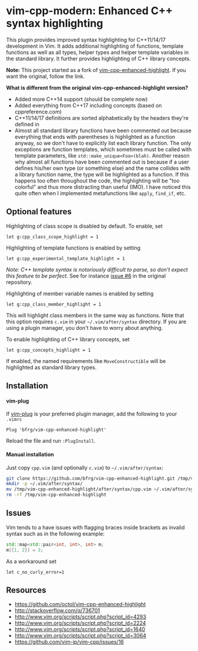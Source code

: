 # vim-cpp-modern: Enhanced C++ syntax highlighting

This plugin provides improved syntax highlighting for C++11/14/17 development in
Vim. It adds additional highlighting of functions, template functions as well as
all types, helper types and helper template variables in the standard library.
It further provides highlighting of C++ library concepts.

**Note:** This project started as a fork of
[vim-cpp-enhanced-highlight](https://github.com/octol/vim-cpp-enhanced-highlight).
If you want the original, follow the link.

**What is different from the original vim-cpp-enhanced-highlight version?**
- Added more C++14 support (should be complete now)
- Added everything from C++17 including concepts (based on cppreference.com)
- C++11/14/17 definitions are sorted alphabetically by the headers they're
  defined in
- Almost all standard library functions have been commented out because
  everything that ends with parentheses is highlighted as a function anyway,
  so we don't have to explicitly list each library function. The only exceptions
  are function templates, which sometimes must be called with template
  parameters, like `std::make_unique<Foo>(blah)`. Another reason why almost all
  functions have been commented out is because if a user defines his/her own
  type (or something else) and the name collides with a library function name,
  the type will be highlighted as a function. If this happens too often
  throughout the code, the highlighting will be "too colorful" and thus more
  distracting than useful (IMO). I have noticed this quite often when I
  implemented metafunctions like `apply`, `find_if`, etc.


## Optional features

Highlighting of class scope is disabled by default. To enable, set
```vim
let g:cpp_class_scope_highlight = 1
```

Highlighting of template functions is enabled by setting
```vim
let g:cpp_experimental_template_highlight = 1
```

_Note: C++ template syntax is notoriously difficult to parse, so don't expect
this feature to be perfect._ See for instance
[issue #6](https://github.com/octol/vim-cpp-enhanced-highlight/issues/6) in the
original repository.

Highlighting of member variable names is enabled by setting
```vim
let g:cpp_class_member_highlight = 1
```
This will highlight class members in the same way as functions. Note that this
option requires `c.vim` in your `~/.vim/after/syntax` directory. If you are
using a plugin manager, you don't have to worry about anything.


To enable highlighting of C++ library concepts, set
```vim
let g:cpp_concepts_highlight = 1
```
If enabled, the named requirements like `MoveConstructible` will be highlighted
as standard library types.


## Installation

#### vim-plug

If [vim-plug](https://github.com/junegunn/vim-plug) is your preferred plugin
manager, add the following to your `.vimrc`
```vim
Plug 'bfrg/vim-cpp-enhanced-highlight'
```
Reload the file and run `:PlugInstall`.

#### Manual installation

Just copy `cpp.vim` (and optionally `c.vim`) to `~/.vim/after/syntax`:
```sh
git clone https://github.com/bfrg/vim-cpp-enhanced-highlight.git /tmp/vim-cpp-enhanced-highlight
mkdir -p ~/.vim/after/syntax/
mv /tmp/vim-cpp-enhanced-highlight/after/syntax/cpp.vim ~/.vim/after/syntax/cpp.vim
rm -rf /tmp/vim-cpp-enhanced-highlight
```


## Issues

Vim tends to a have issues with flagging braces inside brackets as invalid
syntax such as in the following example:
```cpp
std::map<std::pair<int, int>, int> m;
m[{1, 2}] = 3;
```

As a workaround set
```vim
let c_no_curly_error=1
```


## Resources

- https://github.com/octol/vim-cpp-enhanced-highlight
- http://stackoverflow.com/q/736701
- http://www.vim.org/scripts/script.php?script_id=4293
- http://www.vim.org/scripts/script.php?script_id=2224
- http://www.vim.org/scripts/script.php?script_id=1640
- http://www.vim.org/scripts/script.php?script_id=3064
- https://github.com/vim-jp/vim-cpp/issues/16


